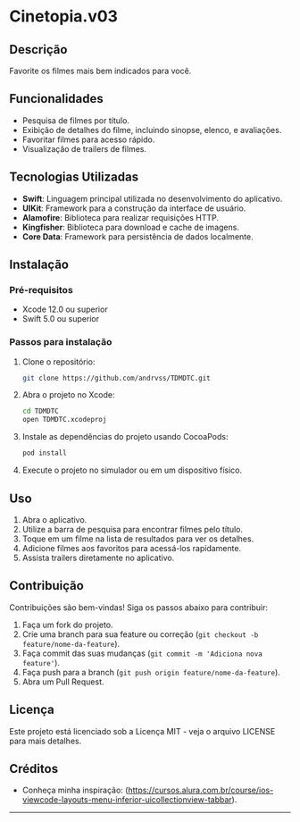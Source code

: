 # Cinetopia.v03

## Descrição

Favorite os filmes mais bem indicados para você.

## Funcionalidades

- Pesquisa de filmes por título.
- Exibição de detalhes do filme, incluindo sinopse, elenco, e avaliações.
- Favoritar filmes para acesso rápido.
- Visualização de trailers de filmes.

## Tecnologias Utilizadas

- **Swift**: Linguagem principal utilizada no desenvolvimento do aplicativo.
- **UIKit**: Framework para a construção da interface de usuário.
- **Alamofire**: Biblioteca para realizar requisições HTTP.
- **Kingfisher**: Biblioteca para download e cache de imagens.
- **Core Data**: Framework para persistência de dados localmente.

## Instalação

### Pré-requisitos

- Xcode 12.0 ou superior
- Swift 5.0 ou superior

### Passos para instalação

1. Clone o repositório:
    ```sh
    git clone https://github.com/andrvss/TDMDTC.git
    ```
2. Abra o projeto no Xcode:
    ```sh
    cd TDMDTC
    open TDMDTC.xcodeproj
    ```
3. Instale as dependências do projeto usando CocoaPods:
    ```sh
    pod install
    ```
4. Execute o projeto no simulador ou em um dispositivo físico.

## Uso

1. Abra o aplicativo.
2. Utilize a barra de pesquisa para encontrar filmes pelo título.
3. Toque em um filme na lista de resultados para ver os detalhes.
4. Adicione filmes aos favoritos para acessá-los rapidamente.
5. Assista trailers diretamente no aplicativo.

## Contribuição

Contribuições são bem-vindas! Siga os passos abaixo para contribuir:

1. Faça um fork do projeto.
2. Crie uma branch para sua feature ou correção (`git checkout -b feature/nome-da-feature`).
3. Faça commit das suas mudanças (`git commit -m 'Adiciona nova feature'`).
4. Faça push para a branch (`git push origin feature/nome-da-feature`).
5. Abra um Pull Request.

## Licença

Este projeto está licenciado sob a Licença MIT - veja o arquivo LICENSE para mais detalhes.

## Créditos

- Conheça minha inspiração: (https://cursos.alura.com.br/course/ios-viewcode-layouts-menu-inferior-uicollectionview-tabbar).

---
